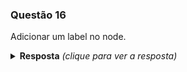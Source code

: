 ### Questão 16

Adicionar um label no node.

<details> 
  <summary><b>Resposta</b> <em>(clique para ver a resposta)</em></summary>

Para listar todos os labels de um nó existente:

```bash
# Para todos os nós do cluster
kubectl get nodes --show-labels

# Para um nó específico
kubectl get nodes <node-name> --show-labels

```

Para adicionar um label a um nó existente:

```bash
# Para adicionar um label com a informação disktype=ssd
kubectl label nodes <node-name> disktype=ssd

```

</details>